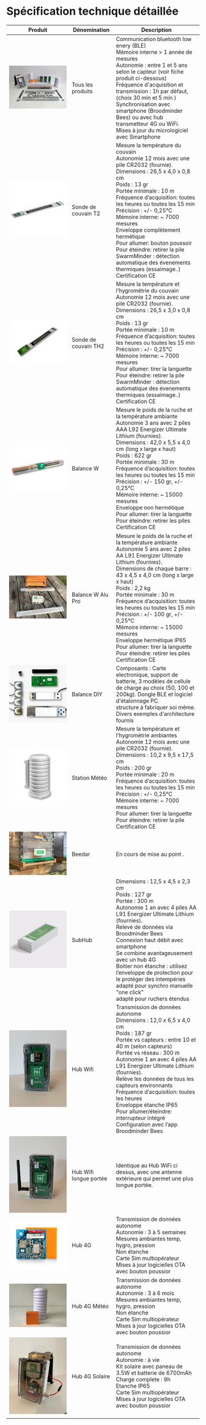 # Spécification technique détaillée


| **Produit** | **Dénomination** | **Description** |
|-            |--               |--                  |
|  ![](./images/products/gamme_complete.jpg#medium) | Tous les produits       |Communication bluetooth low enery (BLE) <br> Mémoire interne > 1 année de mesures <br> Autonomie : entre 1 et 5 ans selon le capteur (voir fiche produit ci-dessous) <br> Fréquence d'acquisition et transmission : 1h par défaut, (choix 30 min et 5 min ) <br> Synchronisation avec smartphone (Broodminder Bees) ou avec hub transmetteur 4G ou WiFi. <br> Mises à jour du micrologiciel avec Smartphone  |
| ![](./images/products/t2.png#medium) | Sonde de couvain T2 | Mesure la température du couvain <br>  Autonomie 12 mois avec une pile CR2032 (fournie). <br> Dimensions : 26,5 x 4,0 x 0,8 cm <br> Poids : 13 gr <br>  Portée minimale : 10 m <br> Fréquence d’acquisition: toutes les heures ou toutes les 15 min <br> Précision : +/- 0,25°C <br> Mémoire interne: ~ 7000 mesures <br> Enveloppe complètement hermétique <br> Pour allumer: bouton poussoir <br> Pour éteindre: retirer la pile <br> SwarmMinder : détection automatique des évenements thermiques (essaimage..) <br> Certification CE |
| ![](./images/products/th2.png#medium) | Sonde de couvain TH2 | Mesure la température et l'hygrométrie du couvain <br>  Autonomie 12 mois avec une pile CR2032 (fournie). <br> Dimensions : 26,5 x 3,0 x 0,8 cm <br> Poids : 13 gr <br>  Portée minimale : 10 m <br>  Fréquence d’acquisition: toutes les heures ou toutes les 15 min <br> Précision : +/- 0,25°C <br> Mémoire interne: ~ 7000 mesures <br> Pour allumer: tirer la languette <br> Pour éteindre: retirer la pile <br> SwarmMinder : détection automatique des évenements thermiques (essaimage..) <br> Certification CE |
| ![](./images/products/w.png#medium) | Balance W | Mesure le poids de la ruche et la température ambiante <br>  Autonomie 3 ans avec 2 piles AAA L92 Energizer Ultimate Lithium (fournies). <br> Dimensions : 42,0 x 5,5 x 4,0 cm (long x large x haut) <br> Poids : 622 gr <br>  Portée minimale : 30 m <br> Fréquence d’acquisition: toutes les heures ou toutes les 15 min <br> Précision : +/- 150 gr, +/- 0,25°C <br> Mémoire interne: ~ 15000 mesures <br> Enveloppe non hermétique <br> Pour allumer: tirer la languette <br> Pour éteindre: retirer les piles <br> Certification CE |
| ![](./images/products/W_alu_Pro.jpg#medium) | Balance W Alu Pro |  Mesure le poids de la ruche et la température ambiante <br>  Autonomie 5 ans avec 2 piles AA L91 Energizer Ultimate Lithium (fournies). <br> Dimensions de chaque barre : 43 x 4,5 x 4,0 cm (long x large x haut) <br> Poids : 2,2 kg <br>  Portée minimale : 30 m <br> Fréquence d’acquisition: toutes les heures ou toutes les 15 min <br> Précision : +/- 100 gr, +/- 0,25°C <br> Mémoire interne: ~ 15000 mesures <br> Enveloppe hermétique IP65 <br> Pour allumer: tirer la languette <br> Pour éteindre: retirer les piles <br> Certification CE |
| ![](./images/products/diy_all.png#medium) | Balance DIY | Composants : Carte electronique, support de batterie, 3 modèles de cellule de charge au choix (50, 100 et 200kg). Dongle BLE et logiciel d'étalonnage PC. <br> structure à fabriquer soi même. <br> Divers exemples d'architecture fournis |
| ![](./images/products/meteo.png#medium) | Station Météo | Mesure la température et l'hygrométrie ambiantes <br>  Autonomie 12 mois avec une pile CR2032 (fournie). <br> Dimensions : 10,2 x 9,5 x 17,5 cm <br> Poids : 200 gr <br>  Portée minimale : 20 m <br>  Fréquence d’acquisition: toutes les heures ou toutes les 15 min <br> Précision : +/- 0,25°C <br> Mémoire interne: ~ 7000 mesures <br> Pour allumer: tirer la languette <br> Pour éteindre: retirer la pile <br> Certification CE |
| ![](./images/products/beedar.jpg#medium) | Beedar | En cours de mise au point . |
| ![](./images/products/subHub.jpg#medium) | SubHub | Dimensions : 12,5 x 4,5 x 2,3 cm <br> Poids : 127 gr <br> Portée : 300 m <br>  Autonomie 1 an avec 4 piles AA L91 Energizer Ultimate Lithium (fournies).<br> Relevé de données via Broodminder Bees <br> Connexion haut débit avec smartphone <br> Se combine avantageusement avec un hub 4G <br> Boitier non étanche : utilisez l’enveloppe de protection pour le protéger des intempéries <br> adapté pour synchro manuelle "one click" <br> adapté pour ruchers étendus |
| ![](./images/products/xwifi.jpg#medium) | Hub Wifi | Transmission de données autonome <br> Dimensions : 12,0 x 6,5 x 4,0 cm <br> Poids : 187 gr <br> Portée vs capteurs : entre 10 et 40 m (selon capteurs) <br> Portée vs réseau : 300 m <br>  Autonomie 1 an avec 4 piles AA L91 Energizer Ultimate Lithium (fournies).<br> Relève les données de tous les capteurs environnants <br>Fréquence d’acquisition: toutes les heures <br>  Enveloppe étanche IP65 <br> Pour allumer/éteindre: interrupteur intégré <br> Configuration avec l’app Broodminder Bees |
| ![](./images/products/xwifi_ext.jpg#medium) | Hub Wifi longue portée | Identique au Hub WiFi ci dessus, avec une antenne extérieure qui permet une plus longue portée. |
| ![](./images/products/t91.png#medium) | Hub 4G | Transmission de données autonome <br> Autonomie : 3 à 5 semaines <br> Mesures ambiantes temp, hygro, pression <br> Non étanche <br> Carte Sim multiopérateur <br> Mises à jour logicielles OTA avec bouton poussior|
| ![](./images/products/t91_weather.jpg#medium) | Hub 4G Météo | Transmission de données autonome <br> Autonomie : 3 à 6 mois <br> Mesures ambiantes temp, hygro, pression <br> Non étanche <br> Carte Sim multiopérateur <br> Mises à jour logicielles OTA avec bouton poussior|
| ![](./images/products/t91_solar.jpg#medium) | Hub 4G Solaire | Transmission de données autonome <br> Autonomie : à vie <br> Kit solaire avec paneau de 3.5W et batterie de 6700mAh <br> Charge complete : 9h <br> Etanche IP65 <br> Carte Sim multiopérateur <br> Mises à jour logicielles OTA avec bouton poussior |
|   |   |  |



